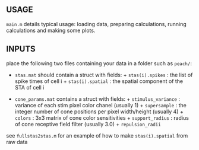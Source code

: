 USAGE
------

`main.m` details typical usage: loading data, preparing calculations, 
running calculations and making some plots.


INPUTS
------

place the following two files containing your data in a folder 
such as `peach/`:

- `stas.mat` should contain a struct with fields:
        + `stas(i).spikes`    : the list of spike times of cell i
        + `stas(i).spatial`   : the spatial component of the STA of cell i

- `cone_params.mat` contains a struct with fields:
        + `stimulus_variance` : variance of each stim pixel color chanel (usually 1)
        + `supersample`       : the integer number of cone positions per pixel width/height  (usually 4)
        + `colors`            : 3x3 matrix of cone color sensitivities
        + `support_radius`    : radius of cone receptive field filter  (usually 3.0)
        + `repulsion_radii`

see `fullstas2stas.m` for an example of how to make `stas(i).spatial` from raw data